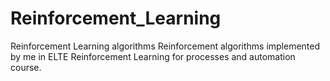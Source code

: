 # Reinforcement_Learning
Reinforcement Learning algorithms
Reinforcement algorithms implemented by me in ELTE Reinforcement Learning for processes and automation course.
